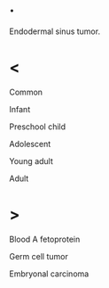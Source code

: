 # .

Endodermal sinus tumor.

# <

Common

Infant

Preschool child

Adolescent

Young adult

Adult

# >

Blood A fetoprotein

Germ cell tumor

Embryonal carcinoma
